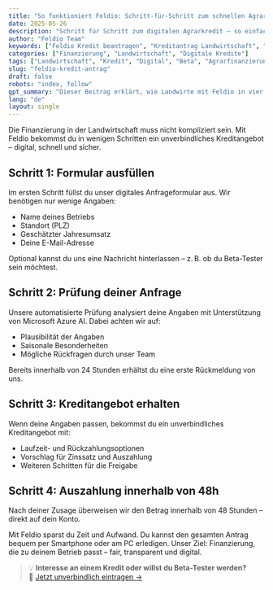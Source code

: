 ```yaml
---
title: "So funktioniert Feldio: Schritt-für-Schritt zum schnellen Agrarkredit"
date: 2025-05-26
description: "Schritt für Schritt zum digitalen Agrarkredit – so einfach funktioniert die Kreditbeantragung mit Feldio. Erfahre, wie Landwirte schnell, digital und sicher an Finanzierung kommen."
author: "Feldio Team"
keywords: ["Feldio Kredit beantragen", "Kreditantrag Landwirtschaft", "Finanzierung für Bauern", "Agrarkredit digital", "schneller Agrarkredit", "digitale Finanzierung"]
categories: ["Finanzierung", "Landwirtschaft", "Digitale Kredite"]
tags: ["Landwirtschaft", "Kredit", "Digital", "Beta", "Agrarfinanzierung", "Feldio"]
slug: "feldio-kredit-antrag"
draft: false
robots: "index, follow"
gpt_summary: "Dieser Beitrag erklärt, wie Landwirte mit Feldio in vier einfachen Schritten einen digitalen Agrarkredit beantragen können – schnell, transparent und komplett online."
lang: "de"
layout: single
---
```


Die Finanzierung in der Landwirtschaft muss nicht kompliziert sein. Mit Feldio bekommst du in wenigen Schritten ein unverbindliches Kreditangebot – digital, schnell und sicher.

## Schritt 1: Formular ausfüllen

Im ersten Schritt füllst du unser digitales Anfrageformular aus. Wir benötigen nur wenige Angaben:

- Name deines Betriebs
- Standort (PLZ)
- Geschätzter Jahresumsatz
- Deine E-Mail-Adresse

Optional kannst du uns eine Nachricht hinterlassen – z. B. ob du Beta-Tester sein möchtest.

## Schritt 2: Prüfung deiner Anfrage

Unsere automatisierte Prüfung analysiert deine Angaben mit Unterstützung von Microsoft Azure AI. Dabei achten wir auf:

- Plausibilität der Angaben
- Saisonale Besonderheiten
- Mögliche Rückfragen durch unser Team

Bereits innerhalb von 24 Stunden erhältst du eine erste Rückmeldung von uns.

## Schritt 3: Kreditangebot erhalten

Wenn deine Angaben passen, bekommst du ein unverbindliches Kreditangebot mit:

- Laufzeit- und Rückzahlungsoptionen
- Vorschlag für Zinssatz und Auszahlung
- Weiteren Schritten für die Freigabe

## Schritt 4: Auszahlung innerhalb von 48h

Nach deiner Zusage überweisen wir den Betrag innerhalb von 48 Stunden – direkt auf dein Konto.

Mit Feldio sparst du Zeit und Aufwand. Du kannst den gesamten Antrag bequem per Smartphone oder am PC erledigen. Unser Ziel: Finanzierung, die zu deinem Betrieb passt – fair, transparent und digital.

> 💡 **Interesse an einem Kredit oder willst du Beta-Tester werden?**  
> 📩 [Jetzt unverbindlich eintragen →](https://feldio.com/de/#cta)
